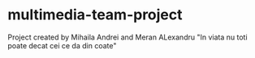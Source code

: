 # multimedia-team-project
Project created by Mihaila Andrei and Meran ALexandru
"In viata nu toti poate decat cei ce da din coate"
